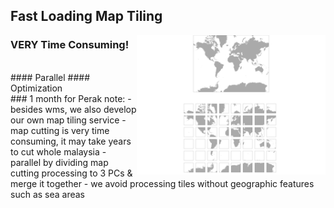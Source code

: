##  Fast Loading Map Tiling

<img style="background:none; border:none; box-shadow:none; float: right; max-width: 60%; max-height: 60%;" src="resources/maptiles.png">  

### VERY Time Consuming! <!-- .element: class="fragment" data-fragment-index="1" -->
<BR/>
#### Parallel <!-- .element: class="fragment" data-fragment-index="2" -->
#### Optimization <!-- .element: class="fragment" data-fragment-index="3" -->
<BR/>
### 1 month for Perak <!-- .element: class="fragment" data-fragment-index="4" -->
note:
- besides wms, we also develop our own map tiling service
- map cutting is very time consuming, it may take years to cut whole malaysia
- parallel by dividing map cutting processing to 3 PCs & merge it together
- we avoid processing tiles without geographic features such as sea areas